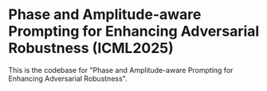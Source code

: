 # Phase and Amplitude-aware Prompting for Enhancing Adversarial Robustness (ICML2025)
This is the codebase for "Phase and Amplitude-aware Prompting for Enhancing Adversarial Robustness".
